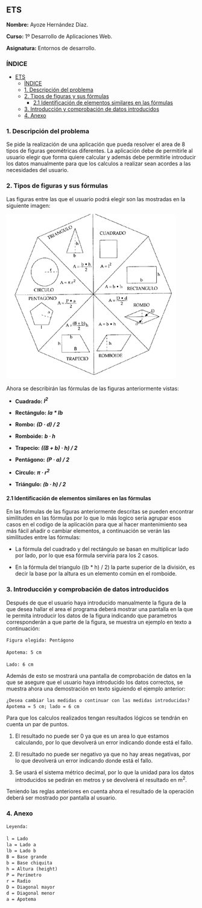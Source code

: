 ## ETS <a name=id0></a>

**Nombre:** Ayoze Hernández Díaz.

**Curso:** 1º Desarrollo de Aplicaciones Web.

**Asignatura:** Entornos de desarrollo.

### ÍNDICE

- [ETS <a name=id0></a>](#ets-)
  - [ÍNDICE](#índice)
  - [1. Descripción del problema <a name=id1></a>](#1-descripción-del-problema-)
  - [2. Tipos de figuras y sus fórmulas <a name=id2></a>](#2-tipos-de-figuras-y-sus-fórmulas-)
    - [2.1 Identificación de elementos similares en las fórmulas <a name=id2-1></a>](#21-identificación-de-elementos-similares-en-las-fórmulas-)
  - [3. Introducción y comprobación de datos introducidos <a name="id3"></a>](#3-introducción-y-comprobación-de-datos-introducidos-)
  - [4. Anexo <a name=id4></a>](#4-anexo-)

### 1. Descripción del problema <a name=id1></a>

Se pide la realización de una aplicación que pueda resolver el area de 8 tipos de figuras geométricas diferentes. La aplicación debe de permitirle al usuario elegir que forma quiere calcular y además debe permitirle introducir los datos manualmente para que los calculos a realizar sean acordes a las necesidades del usuario.

### 2. Tipos de figuras y sus fórmulas <a name=id2></a>

Las figuras entre las que el usuario podrá elegir son las mostradas en la siguiente imagen:

![](./img/001.gif)

Ahora se describirán las fórmulas de las figuras anteriormente vistas:

+ **Cuadrado:** ***l<sup>2*** 

+ **Rectángulo:** ***la * lb***

+ **Rombo:** ***(D · d) / 2*** 

+ **Romboide:** ***b · h*** 

+ **Trapecio:** ***((B + b) · h) / 2***

+ **Pentágono:** ***(P · a) / 2***

+ **Circulo:** ***&pi; · r<sup>2***

+ **Triángulo:** ***(b · h) / 2***

#### 2.1 Identificación de elementos similares en las fórmulas <a name=id2-1></a>

En las fórmulas de las figuras anteriormente descritas se pueden encontrar similitudes en las fórmulas por lo que lo más logico sería agrupar esos casos en el codigo de la aplicación para que al hacer mantenimiento sea más fácil añadir o cambiar elementos, a continuación se verán las similitudes entre las fórmulas:

+ La fórmula del cuadrado y del rectángulo se basan en multiplicar lado por lado, por lo que esa fórmula serviría para los 2 casos. 

+ En la fórmula del triangulo ((b * h) / 2) la parte superior de la división, es decir la base por la altura es un elemento común en el romboide.

### 3. Introducción y comprobación de datos introducidos <a name="id3"></a>

Después de que el usuario haya introducido manualmente la figura de la que desea hallar el area el programa deberá mostrar una pantalla en la que le permita introducir los datos de la figura indicando que parametros corresponderán a que parte de la figura, se muestra un ejemplo en texto a continuación:

```
Figura elegida: Pentágono

Apotema: 5 cm

Lado: 6 cm

```

Además de esto se mostrará una pantalla de comprobación de datos en la que se asegure que el usuario haya introducido los datos correctos, se muestra ahora una demostración en texto siguiendo el ejemplo anterior:

```
¿Desea cambiar las medidas o continuar con las medidas introducidas? Apotema = 5 cm; lado = 6 cm

```

Para que los calculos realizados tengan resultados lógicos se tendrán en cuenta un par de puntos.

1. El resultado no puede ser 0 ya que es un area lo que estamos calculando, por lo que devolverá un error indicando donde está el fallo.

2. El resultado no puede ser negativo ya que no hay areas negativas, por lo que devolverá un error indicando donde está el fallo.

3. Se usará el sistema métrico decimal, por lo que la unidad para los datos introducidos se pedirán en metros y se devolverá el resultado en m<sup>2</sup>.

Teniendo las reglas anteriores en cuenta ahora el resultado de la operación deberá ser mostrado por pantalla al usuario.


### 4. Anexo <a name=id4></a>

```
Leyenda:

l = Lado
la = Lado a
lb = Lado b
B = Base grande
b = Base chiquita
h = Altura (height)
P = Perímetro
r = Radio
D = Diagonal mayor
d = Diagonal menor
a = Apotema

```